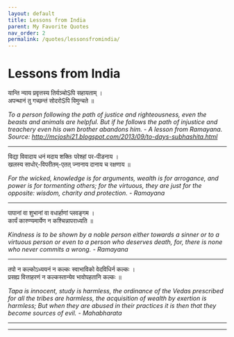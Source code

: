 ```yaml
---
layout: default
title: Lessons from India
parent: My Favorite Quotes
nav_order: 2
permalink: /quotes/lessonsfromindia/
---
```


# Lessons from India

यान्ति न्याय प्रवृत्तस्य तिर्यञ्चोSपि सहायताम्    ।  
अपन्थानं  तु  गच्छन्तं  सोदरोSपि   विमुन्चते ॥  

*To a person following the path of justice and righteousness, even the beasts and animals are helpful. But if he follows the path of injustice and treachery even his own brother abandons him. - A lesson from Ramayana. Source: http://mcjoshi21.blogspot.com/2013/09/to-days-subhashita.html*

----------------------------------------------------------------------------------------------------------------------------------

विद्या विवादाय धनं मदाय शक्तिः परेश्हां पर-पीडनाय   ।  
खलस्य साधोर्-विपरीतम्-एतत् ज्नानाय दानाय च रक्षणाय ॥  

*For the wicked, knowledge is for arguments, wealth is for arrogance, and power is for tormenting others; for the virtuous, they are just for the opposite: wisdom, charity and protection. - Ramayana*

----------------------------------------------------------------------------------------------------------------------------------

पापानां वा शुभानां वा वधार्हाणां प्लवङ्गम ।  
कार्यं कारुण्यमार्येण न कश्चिन्नापराध्यति   ॥  

*Kindness is to be shown by a noble person either towards a sinner or to a virtuous person or even to a person who deserves death, for, there is none who never commits a wrong. - Ramayana*

----------------------------------------------------------------------------------------------------------------------------------

तपो न कल्कोऽध्ययनं न कल्कः स्वाभाविको वेदविधिर्न कल्कः  ।  
प्रसह्य वित्ताहरणं न कल्कस्तान्येव भावोपहतानि कल्कः       ॥  

*Tapa is innocent, study is harmless, the ordinance of the Vedas prescribed for all the tribes are harmless, the acquisition of wealth by exertion is harmless; But when they are abused in their practices it is then that they become sources of evil. - Mahabharata*

----------------------------------------------------------------------------------------------------------------------------------


----------------------------------------------------------------------------------------------------------------------------------